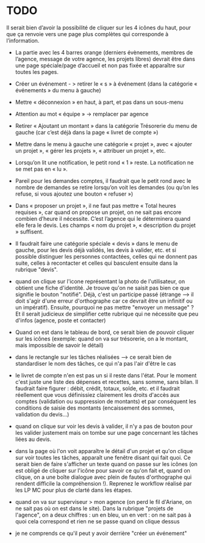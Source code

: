 # TODO

 Il serait bien d’avoir la possibilité de cliquer sur les 4 icônes du haut, pour que ça renvoie vers une page plus complètes qui corresponde à l’information.

- La partie avec les 4 barres orange (derniers évènements, membres de l’agence, message de votre agence, les projets libres) devrait être dans une page spéciale/page d’accueil et non pas fixée et apparaître sur toutes les pages.

- Créer un événement - > retirer le « s » à événement (dans la catégorie « événements » du menu à gauche)

- Mettre « déconnexion » en haut, à part, et pas dans un sous-menu

- Attention au mot « équipe » -> remplacer par agence

- Retirer « Ajoutant un montant » dans la catégorie Trésorerie du menu de gauche (car c’est déjà dans la page « livret de compte »)

- Mettre dans le menu à gauche une catégorie « projet », avec « ajouter un projet », « gérer les projets », « attribuer un projet », etc.

- Lorsqu’on lit une notification, le petit rond « 1 » reste. La notification ne se met pas en « lu ».

- Pareil pour les demandes comptes, il faudrait que le petit rond avec le nombre de demandes se retire lorsqu’on voit les demandes (ou qu’on les refuse, si vous ajoutez une bouton « refuser »)

- Dans « proposer un projet », il ne faut pas mettre « Total heures requises », car quand on propose un projet, on ne sait pas encore combien d’heure il nécessite. C’est l’agence qui le déterminera quand elle fera le devis. Les champs « nom du projet », « description du projet » suffisent.

- Il faudrait faire une catégorie spéciale « devis » dans le menu de gauche, pour les devis déjà validés, les devis à valider, etc. et si possible distinguer les personnes contactées, celles qui ne donnent pas suite, celles à recontacter et celles qui basculent ensuite dans la rubrique "devis".

- quand on clique sur l'icone représentant la photo de l'utilisateur, on obtient une fiche d'identité. Je trouve qu'on ne saisit pas bien ce que signifie le bouton "notifié". Déjà, c'est un participe passé (étrange --> il doit s'agir d'une erreur d'orthographe car ce devrait être un infinitif ou un impératif). Ensuite, pourquoi ne pas mettre "envoyer un message" ? Et il serait judicieux de simplifier cette rubrique qui ne nécessite que peu d'infos (agence, poste et contacter)

- Quand on est dans le tableau de bord, ce serait bien de pouvoir cliquer sur les icônes (exemple: quand on va sur trésorerie, on a le montant, mais impossible de savoir le détail)

- dans le rectangle sur les tâches réalisées --> ce serait bien de standardiser le nom des tâches, ce qui n'a pas l'air d'être le cas

- le livret de compte n'en est pas un si il reste dans l'état. Pour le moment c'est juste une liste des dépenses et recettes, sans somme, sans bilan. Il faudrait faire figurer : débit, crédit, totaux, solde, etc. et il faudrait réellement que vous définissiez clairement les droits d'accès aux comptes (validation ou suppression de montants) et par conséquent les conditions de saisie des montants (encaissement des sommes, validation du devis...)

- quand on clique sur voir les devis à valider, il n'y a pas de bouton pour les valider justement mais on tombe sur une page concernant les tâches liées au devis.

- dans la page où l'on voit apparaître le détail d'un projet et qu'on clique sur voir toutes les tâches, apparaît une fenêtre disant qui fait quoi. Ce serait bien de faire s'afficher un texte quand on passe sur les icônes (on est obligé de cliquer sur l'icône pour savoir ce qu'on fait et, quand on clique, on a une boîte dialogue avec plein de fautes d'orthographe qui rendent difficile la compréhension !). Reprenez le workflow réalisé par les LP MC pour plus de clarté dans les étapes.


- quand on va sur superviseur > mon agence (on perd le fil d'Ariane, on ne sait pas où on est dans le site). Dans la rubrique "projets de l'agence", on a deux chiffres : un en bleu, un en vert : on ne sait pas à quoi cela correspond et rien ne se passe quand on clique dessus

- je ne comprends ce qu'il peut y avoir derrière "créer un événement"
